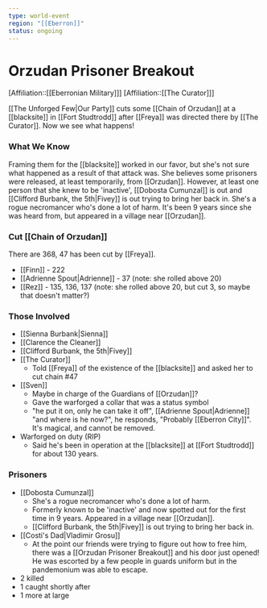 ```yaml
---
type: world-event
region: "[[Eberron]]"
status: ongoing
---
```

# Orzudan Prisoner Breakout
[Affiliation::[[Eberronian Military]]]
[Affiliation::[[The Curator]]]

[[The Unforged Few|Our Party]] cuts some [[Chain of Orzudan]] at a [[blacksite]] in [[Fort Studtrodd]] after [[Freya]] was directed there by [[The Curator]]. Now we see what happens! 

### What We Know
Framing them for the [[blacksite]] worked in our favor, but she's not sure what happened as a result of that attack was. She believes some prisoners were released, at least temporarily, from [[Orzudan]]. However, at least one person that she knew to be 'inactive', [[Dobosta Cumunzal]] is out and [[Clifford Burbank, the 5th|Fivey]] is out trying to bring her back in. She's a rogue necromancer who's done a lot of harm. It's been 9 years since she was heard from, but appeared in a village near [[Orzudan]].

### Cut [[Chain of Orzudan]] 
There are 368, 47 has been cut by [[Freya]]. 
* [[Finn]] - 222 
* [[Adrienne Spout|Adrienne]] - 37 (note: she rolled above 20)
* [[Rez]] - 135, 136, 137 (note: she rolled above 20, but cut 3, so maybe that doesn't matter?)

### Those Involved
* [[Sienna Burbank|Sienna]]
* [[Clarence the Cleaner]] 
* [[Clifford Burbank, the 5th|Fivey]]
* [[The Curator]]
	* Told [[Freya]] of the existence of the [[blacksite]] and asked her to cut chain #47 
* [[Sven]]
	* Maybe in charge of the Guardians of [[Orzudan]]? 
	* Gave the warforged a collar that was a status symbol
	* "he put it on, only he can take it off", [[Adrienne Spout|Adrienne]] "and where is he now?", he responds, "Probably [[Eberron City]]". It's magical, and cannot be removed.
* Warforged on duty (RIP)
	* Said he's been in operation at the [[blacksite]] at [[Fort Studtrodd]] for about 130 years.

### Prisoners
* [[Dobosta Cumunzal]] 
	* She's a rogue necromancer who's done a lot of harm.
	* Formerly known to be 'inactive' and now spotted out for the first time in 9 years. Appeared in a village near [[Orzudan]].
	* [[Clifford Burbank, the 5th|Fivey]] is out trying to bring her back in. 
* [[Costi's Dad|Vladimir Grosu]]
	* At the point our friends were trying to figure out how to free him, there was a [[Orzudan Prisoner Breakout]] and his door just opened! He was escorted by a few people in guards uniform but in the pandemonium was able to escape. 
* 2 killed
* 1 caught shortly after
* 1 more at large


